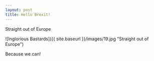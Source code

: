 ```yaml
---
layout: post
title: Hello Brexit!
---
```


Straight out of Europe

![Inglorious Bastards]({{ site.baseurl }}/images/19.jpg "Straight out of Europe")

Because we can!